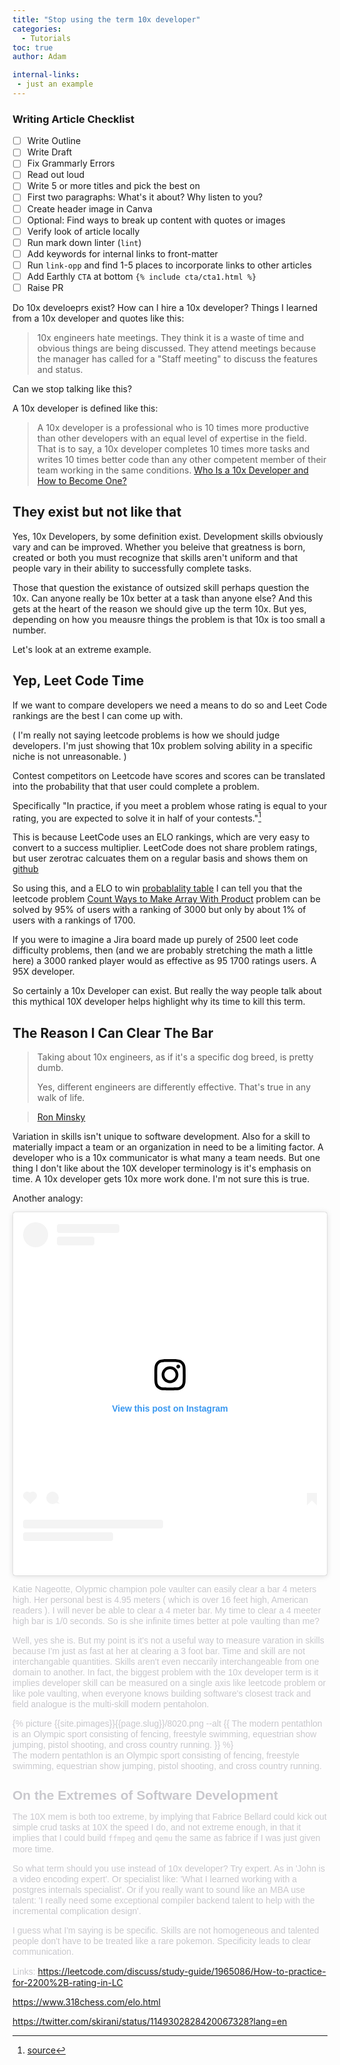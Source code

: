 ```yaml
---
title: "Stop using the term 10x developer"
categories:
  - Tutorials
toc: true
author: Adam

internal-links:
 - just an example
---
```

### Writing Article Checklist

- [ ] Write Outline
- [ ] Write Draft
- [ ] Fix Grammarly Errors
- [ ] Read out loud
- [ ] Write 5 or more titles and pick the best on
- [ ] First two paragraphs: What's it about? Why listen to you?
- [ ] Create header image in Canva
- [ ] Optional: Find ways to break up content with quotes or images
- [ ] Verify look of article locally
- [ ] Run mark down linter (`lint`)
- [ ] Add keywords for internal links to front-matter
- [ ] Run `link-opp` and find 1-5 places to incorporate links to other articles
- [ ] Add Earthly `CTA` at bottom `{% include cta/cta1.html %}`
- [ ] Raise PR

Do 10x develoeprs exist? How can I hire a 10x developer? Things I learned from a 10x developer and quotes like this:

> 10x engineers hate meetings. They think it is a waste of time and obvious things are being discussed. They attend meetings because the manager has called for a "Staff meeting" to discuss the features and status.
> 
>

Can we stop talking like this? 

A 10x developer is defined like this:

> A 10x developer is a professional who is 10 times more productive than other developers with an equal level of expertise in the field. That is to say, a 10x developer completes 10 times more tasks and writes 10 times better code than any other competent member of their team working in the same conditions.
> [Who Is a 10x Developer and How to Become One?](https://www.actitime.com/productivity/10x-developer)

## They exist but not like that

Yes, 10x Developers, by some definition exist. Development skills obviously vary and can be improved. Whether you beleive that greatness is born, created or both you must recognize that skills aren't uniform and that people vary in their ability to successfully complete tasks. 

Those that question the existance of outsized skill perhaps question the 
10x. Can anyone really be 10x better at a task than anyone else? And this gets at the heart of the reason we should give up the term 10x. But yes, depending on how you meausre things the problem is that 10x is too small a number.

Let's look at an extreme example.

## Yep, Leet Code Time

If we want to compare developers we need a means to do so and Leet Code rankings are the best I can come up with.

( I'm really not saying leetcode problems is how we should judge developers. I'm just showing that 10x problem solving ability in a specific niche is not unreasonable. )

Contest competitors on Leetcode have scores and scores can be translated into the probability that that user could complete a problem. 

Specifically "In practice, if you meet a problem whose rating is equal to your rating, you are expected to solve it in half of your contests."[^1]

[^1]: [source](https://leetcode.com/discuss/study-guide/1965086/How-to-practice-for-2200%2B-rating-in-LC)

This is because LeetCode uses an ELO rankings, which are very easy to convert to a success multiplier. LeetCode does not share problem ratings, but user zerotrac calcuates them on a regular basis and shows them on [github](https://github.com/zerotrac/leetcode_problem_rating/blob/main/ratings.txt)

So using this, and a ELO to win [probablality table](https://www.318chess.com/elo.html) I can tell you that the leetcode problem [Count Ways to Make Array With Product](https://leetcode.com/problems/count-ways-to-make-array-with-product/) problem can be solved by 95% of users with a ranking of 3000 but only by about 1% of users with a rankings of 1700. 

If you were to imagine a Jira board made up purely of 2500 leet code difficulty problems, then (and we are probably stretching the math a little here) a 3000 ranked player would as effective as 95 1700 ratings users. A 95X developer.

So certainly a 10x Developer can exist. But really the way people talk about this mythical 10X developer helps highlight why its time to kill this term.

## The Reason I Can Clear The Bar

> Taking about 10x engineers, as if it's a specific dog breed, is pretty dumb.
>
> Yes, different engineers are differently effective. That's true in any walk of life.

> [Ron Minsky](https://twitter.com/yminsky/status/1150158104560115712)

Variation in skills isn't unique to software development. Also for a skill to materially impact a team or an organization in need to be a limiting factor. A developer who is a 10x communicator is what many a team needs. But one thing I don't like about the 10X developer terminology is it's emphasis on time. A 10x developer gets 10x more work done. I'm not sure this is true.

Another analogy:

<blockquote class="instagram-media" data-instgrm-captioned data-instgrm-permalink="https://www.instagram.com/p/CgFRxXdpp8_/?utm_source=ig_embed&amp;utm_campaign=loading" data-instgrm-version="14" style=" background:#FFF; border:0; border-radius:3px; box-shadow:0 0 1px 0 rgba(0,0,0,0.5),0 1px 10px 0 rgba(0,0,0,0.15); margin: 1px; max-width:540px; min-width:326px; padding:0; width:99.375%; width:-webkit-calc(100% - 2px); width:calc(100% - 2px);"><div style="padding:16px;"> <a href="https://www.instagram.com/p/CgFRxXdpp8_/?utm_source=ig_embed&amp;utm_campaign=loading" style=" background:#FFFFFF; line-height:0; padding:0 0; text-align:center; text-decoration:none; width:100%;" target="_blank"> <div style=" display: flex; flex-direction: row; align-items: center;"> <div style="background-color: #F4F4F4; border-radius: 50%; flex-grow: 0; height: 40px; margin-right: 14px; width: 40px;"></div> <div style="display: flex; flex-direction: column; flex-grow: 1; justify-content: center;"> <div style=" background-color: #F4F4F4; border-radius: 4px; flex-grow: 0; height: 14px; margin-bottom: 6px; width: 100px;"></div> <div style=" background-color: #F4F4F4; border-radius: 4px; flex-grow: 0; height: 14px; width: 60px;"></div></div></div><div style="padding: 19% 0;"></div> <div style="display:block; height:50px; margin:0 auto 12px; width:50px;"><svg width="50px" height="50px" viewBox="0 0 60 60" version="1.1" xmlns="https://www.w3.org/2000/svg" xmlns:xlink="https://www.w3.org/1999/xlink"><g stroke="none" stroke-width="1" fill="none" fill-rule="evenodd"><g transform="translate(-511.000000, -20.000000)" fill="#000000"><g><path d="M556.869,30.41 C554.814,30.41 553.148,32.076 553.148,34.131 C553.148,36.186 554.814,37.852 556.869,37.852 C558.924,37.852 560.59,36.186 560.59,34.131 C560.59,32.076 558.924,30.41 556.869,30.41 M541,60.657 C535.114,60.657 530.342,55.887 530.342,50 C530.342,44.114 535.114,39.342 541,39.342 C546.887,39.342 551.658,44.114 551.658,50 C551.658,55.887 546.887,60.657 541,60.657 M541,33.886 C532.1,33.886 524.886,41.1 524.886,50 C524.886,58.899 532.1,66.113 541,66.113 C549.9,66.113 557.115,58.899 557.115,50 C557.115,41.1 549.9,33.886 541,33.886 M565.378,62.101 C565.244,65.022 564.756,66.606 564.346,67.663 C563.803,69.06 563.154,70.057 562.106,71.106 C561.058,72.155 560.06,72.803 558.662,73.347 C557.607,73.757 556.021,74.244 553.102,74.378 C549.944,74.521 548.997,74.552 541,74.552 C533.003,74.552 532.056,74.521 528.898,74.378 C525.979,74.244 524.393,73.757 523.338,73.347 C521.94,72.803 520.942,72.155 519.894,71.106 C518.846,70.057 518.197,69.06 517.654,67.663 C517.244,66.606 516.755,65.022 516.623,62.101 C516.479,58.943 516.448,57.996 516.448,50 C516.448,42.003 516.479,41.056 516.623,37.899 C516.755,34.978 517.244,33.391 517.654,32.338 C518.197,30.938 518.846,29.942 519.894,28.894 C520.942,27.846 521.94,27.196 523.338,26.654 C524.393,26.244 525.979,25.756 528.898,25.623 C532.057,25.479 533.004,25.448 541,25.448 C548.997,25.448 549.943,25.479 553.102,25.623 C556.021,25.756 557.607,26.244 558.662,26.654 C560.06,27.196 561.058,27.846 562.106,28.894 C563.154,29.942 563.803,30.938 564.346,32.338 C564.756,33.391 565.244,34.978 565.378,37.899 C565.522,41.056 565.552,42.003 565.552,50 C565.552,57.996 565.522,58.943 565.378,62.101 M570.82,37.631 C570.674,34.438 570.167,32.258 569.425,30.349 C568.659,28.377 567.633,26.702 565.965,25.035 C564.297,23.368 562.623,22.342 560.652,21.575 C558.743,20.834 556.562,20.326 553.369,20.18 C550.169,20.033 549.148,20 541,20 C532.853,20 531.831,20.033 528.631,20.18 C525.438,20.326 523.257,20.834 521.349,21.575 C519.376,22.342 517.703,23.368 516.035,25.035 C514.368,26.702 513.342,28.377 512.574,30.349 C511.834,32.258 511.326,34.438 511.181,37.631 C511.035,40.831 511,41.851 511,50 C511,58.147 511.035,59.17 511.181,62.369 C511.326,65.562 511.834,67.743 512.574,69.651 C513.342,71.625 514.368,73.296 516.035,74.965 C517.703,76.634 519.376,77.658 521.349,78.425 C523.257,79.167 525.438,79.673 528.631,79.82 C531.831,79.965 532.853,80.001 541,80.001 C549.148,80.001 550.169,79.965 553.369,79.82 C556.562,79.673 558.743,79.167 560.652,78.425 C562.623,77.658 564.297,76.634 565.965,74.965 C567.633,73.296 568.659,71.625 569.425,69.651 C570.167,67.743 570.674,65.562 570.82,62.369 C570.966,59.17 571,58.147 571,50 C571,41.851 570.966,40.831 570.82,37.631"></path></g></g></g></svg></div><div style="padding-top: 8px;"> <div style=" color:#3897f0; font-family:Arial,sans-serif; font-size:14px; font-style:normal; font-weight:550; line-height:18px;">View this post on Instagram</div></div><div style="padding: 12.5% 0;"></div> <div style="display: flex; flex-direction: row; margin-bottom: 14px; align-items: center;"><div> <div style="background-color: #F4F4F4; border-radius: 50%; height: 12.5px; width: 12.5px; transform: translateX(0px) translateY(7px);"></div> <div style="background-color: #F4F4F4; height: 12.5px; transform: rotate(-45deg) translateX(3px) translateY(1px); width: 12.5px; flex-grow: 0; margin-right: 14px; margin-left: 2px;"></div> <div style="background-color: #F4F4F4; border-radius: 50%; height: 12.5px; width: 12.5px; transform: translateX(9px) translateY(-18px);"></div></div><div style="margin-left: 8px;"> <div style=" background-color: #F4F4F4; border-radius: 50%; flex-grow: 0; height: 20px; width: 20px;"></div> <div style=" width: 0; height: 0; border-top: 2px solid transparent; border-left: 6px solid #f4f4f4; border-bottom: 2px solid transparent; transform: translateX(16px) translateY(-4px) rotate(30deg)"></div></div><div style="margin-left: auto;"> <div style=" width: 0px; border-top: 8px solid #F4F4F4; border-right: 8px solid transparent; transform: translateY(16px);"></div> <div style=" background-color: #F4F4F4; flex-grow: 0; height: 12px; width: 16px; transform: translateY(-4px);"></div> <div style=" width: 0; height: 0; border-top: 8px solid #F4F4F4; border-left: 8px solid transparent; transform: translateY(-4px) translateX(8px);"></div></div></div> <div style="display: flex; flex-direction: column; flex-grow: 1; justify-content: center; margin-bottom: 24px;"> <div style=" background-color: #F4F4F4; border-radius: 4px; flex-grow: 0; height: 14px; margin-bottom: 6px; width: 224px;"></div> <div style=" background-color: #F4F4F4; border-radius: 4px; flex-grow: 0; height: 14px; width: 144px;"></div></div></a><p style=" color:#c9c8cd; font-family:Arial,sans-serif; font-size:14px; line-height:17px; margin-bottom:0; margin-top:8px; overflow:hidden; padding:8px 0 7px; text-align:center; text-overflow:ellipsis; white-space:nowrap;"><a href="https://www.instagram.com/p/CgFRxXdpp8_/?utm_source=ig_embed&amp;utm_campaign=loading" style=" color:#c9c8cd; font-family:Arial,sans-serif; font-size:14px; font-style:normal; font-weight:normal; line-height:17px; text-decoration:none;" target="_blank"></p></div></blockquote> <script async src="//www.instagram.com/embed.js"></script>

Katie Nageotte, Olypmic champion pole vaulter can easily clear a bar 4 meters high. Her personal best is 4.95 meters ( which is over 16 feet high, American readers ).  I will never be able to clear a 4 meter bar. My time to clear a 4 meeter high bar is 1/0 seconds. So is she infinite times better at pole vaulting than me? 

Well, yes she is. But my point is it's not a useful way to measure varation in skills because I'm just as fast at her at clearing a 3 foot bar. Time and skill are not interchangable quantities. Skills aren't even neccarily interchangeable from one domain to another. In fact, the biggest problem with the 10x developer term is it implies developer skill can be measured on a single axis like leetcode problem or like pole vaulting, when everyone knows building software's closest track and field analogue is the multi-skill modern pentaholon.

<div class="wide">
{% picture {{site.pimages}}{{page.slug}}/8020.png --alt {{ The modern pentathlon is an Olympic sport consisting of fencing, freestyle swimming, equestrian show jumping, pistol shooting, and cross country running.  }} %}
<figcaption>The modern pentathlon is an Olympic sport consisting of fencing, freestyle swimming, equestrian show jumping, pistol shooting, and cross country running.<figcaption>
</div>


## On the Extremes of Software Development

The 10X mem is both too extreme, by implying that Fabrice Bellard could kick out simple crud tasks at 10X the speed I do, and not extreme enough, in that it implies that I could build `ffmpeg` and `qemu` the same as fabrice if I was just given more time.

So what term should you use instead of 10x developer? Try expert. As in 'John is a video encoding expert'.  Or specialist like:  'What I learned working with a postgres internals specialist'. Or if you really want to sound like an MBA use talent: 'I really need some exceptional compiler backend talent to help with the incremental complication design'.

I guess what I'm saying is be specific. Skills are not homogeneous and talented people don't have to be treated like a rare pokemon. Specificity leads to clear communication.



Links:
https://leetcode.com/discuss/study-guide/1965086/How-to-practice-for-2200%2B-rating-in-LC


https://www.318chess.com/elo.html

https://twitter.com/skirani/status/1149302828420067328?lang=en
